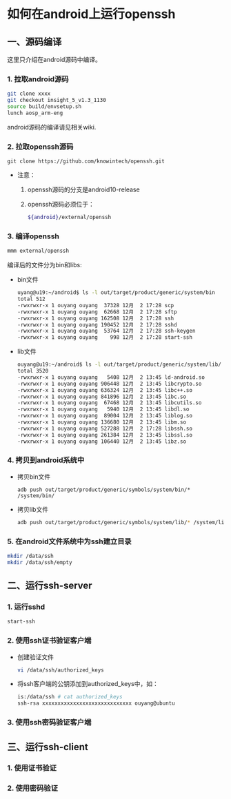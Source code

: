 # 如何在android上运行openssh



## 一、源码编译

这里只介绍在android源码中编译。

### 1. 拉取android源码

```bash
git clone xxxx
git checkout insight_5_v1.3_1130
source build/envsetup.sh
lunch aosp_arm-eng
```

android源码的编译请见相关wiki.

### 2. 拉取openssh源码

```
git clone https://github.com/knowintech/openssh.git
```

* 注意：

  1. openssh源码的分支是android10-release

  2. openssh源码必须位于：

     ```bash
     ${android}/external/openssh
     ```

### 3. 编译openssh

```bash
mmm external/openssh
```

编译后的文件分为bin和libs:

* bin文件

  ```bash
  uyang@u19:~/android$ ls -l out/target/product/generic/system/bin
  total 512
  -rwxrwxr-x 1 ouyang ouyang  37328 12月  2 17:28 scp
  -rwxrwxr-x 1 ouyang ouyang  62668 12月  2 17:28 sftp
  -rwxrwxr-x 1 ouyang ouyang 162508 12月  2 17:28 ssh
  -rwxrwxr-x 1 ouyang ouyang 190452 12月  2 17:28 sshd
  -rwxrwxr-x 1 ouyang ouyang  53764 12月  2 17:28 ssh-keygen
  -rwxrwxr-x 1 ouyang ouyang    998 12月  2 17:28 start-ssh
  ```

* lib文件

  ```bash
  ouyang@u19:~/android$ ls -l out/target/product/generic/system/lib/
  total 3520
  -rwxrwxr-x 1 ouyang ouyang   5408 12月  2 13:45 ld-android.so
  -rwxrwxr-x 1 ouyang ouyang 906448 12月  2 13:45 libcrypto.so
  -rwxrwxr-x 1 ouyang ouyang 636324 12月  2 13:45 libc++.so
  -rwxrwxr-x 1 ouyang ouyang 841896 12月  2 13:45 libc.so
  -rwxrwxr-x 1 ouyang ouyang  67468 12月  2 13:45 libcutils.so
  -rwxrwxr-x 1 ouyang ouyang   5940 12月  2 13:45 libdl.so
  -rwxrwxr-x 1 ouyang ouyang  89004 12月  2 13:45 liblog.so
  -rwxrwxr-x 1 ouyang ouyang 136680 12月  2 13:45 libm.so
  -rwxrwxr-x 1 ouyang ouyang 527288 12月  2 17:28 libssh.so
  -rwxrwxr-x 1 ouyang ouyang 261384 12月  2 13:45 libssl.so
  -rwxrwxr-x 1 ouyang ouyang 106440 12月  2 13:45 libz.so
  ```

### 4. 拷贝到android系统中

* 拷贝bin文件

  ```
  adb push out/target/product/generic/symbols/system/bin/* /system/bin/
  ```

* 拷贝lib文件

  ```bash
  adb push out/target/product/generic/symbols/system/lib/* /system/lib/
  ```

### 5. 在android文件系统中为ssh建立目录

```bash
mkdir /data/ssh
mkdir /data/ssh/empty
```

## 二、运行ssh-server

### 1. 运行sshd

```bash
start-ssh
```

### 2. 使用ssh证书验证客户端

* 创建验证文件

  ```bash
  vi /data/ssh/authorized_keys
  ```

* 将ssh客户端的公钥添加到authorized_keys中，如：

  ```bash
  is:/data/ssh # cat authorized_keys
  ssh-rsa xxxxxxxxxxxxxxxxxxxxxxxxxxxxx ouyang@ubuntu
  ```
### 3. 使用ssh密码验证客户端
  
## 三、运行ssh-client
  
### 1. 使用证书验证
  
### 2. 使用密码验证
